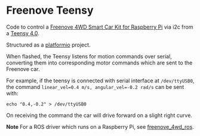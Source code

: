 # Freenove Teensy

Code to control a [Freenove 4WD Smart Car Kit for Raspberry Pi](https://github.com/Freenove/Freenove_4WD_Smart_Car_Kit_for_Raspberry_Pi/tree/master?tab=readme-ov-file#freenove-4wd-smart-car-kit-for-raspberry-pi) via i2c from a [Teensy 4.0](https://www.pjrc.com/store/teensy40.html).

Structured as a [platformio](https://platformio.org/) project.

When flashed, the Teensy listens for motion commands over serial, converting them into corresponding motor commands which are sent to the Freenove car.

For example, if the teensy is connected with serial interface at `/dev/ttyUSB0`, the command `linear_vel=0.4 m/s, angular_vel=-0.2 rad/s` can be sent with:
```
echo "0.4,-0.2" > /dev/ttyUSB0
```

On receiving the command the car will drive forward on a slight right curve.

**Note** For a ROS driver which runs on a Raspberry Pi, see [freenove_4wd_ros](https://github.com/tim-fan/freenove_4wd_ros).

